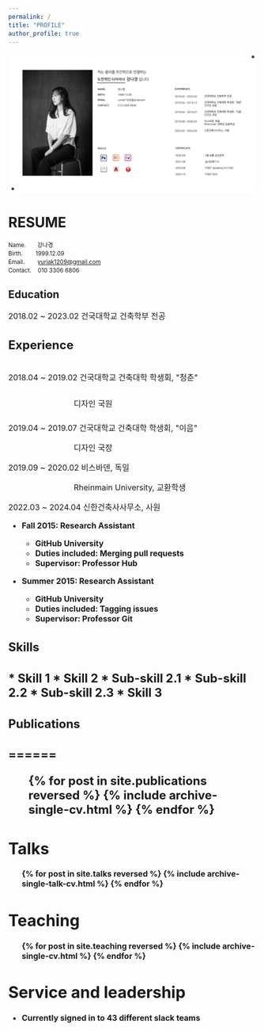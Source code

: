```yaml
---
permalink: /
title: "PROFILE"
author_profile: true
---
```


<img src='/images/2.png'>

<h1>RESUME</h1>

  
<small>Name.&nbsp;&nbsp;&nbsp;&nbsp;&nbsp;&nbsp;&nbsp;강나경  
Birth.&nbsp;&nbsp;&nbsp;&nbsp;&nbsp;&nbsp;&nbsp;&nbsp;1999.12.09  
Email.&nbsp;&nbsp;&nbsp;&nbsp;&nbsp;&nbsp;&nbsp;&nbsp;yuriak1209@gmail.com  
Contact.&nbsp;&nbsp;&nbsp;&nbsp;010 3306 6806</small>


<h2>Education</h2>

<font size="3"><p style="font-weight:normal">2018.02 ~ 2023.02   건국대학교 건축학부 전공<br>

<h2>Experience<h2>

<font size="3"><p style="font-weight:normal">2018.04 ~ 2019.02   건국대학교 건축대학 학생회, "청춘"<br>
<font size="3"><p style="font-weight:normal">&emsp;&emsp;&emsp;&emsp;&emsp;&emsp;&emsp;&emsp;&nbsp;디자인 국원<br>  

<font size="3"><p style="font-weight:normal">2019.04 ~ 2019.07   건국대학교 건축대학 학생회, "이음"<br>
<font size="3"><p style="font-weight:normal">&emsp;&emsp;&emsp;&emsp;&emsp;&emsp;&emsp;&emsp;&nbsp;디자인 국장<br>

<font size="3"><p style="font-weight:normal">2019.09 ~ 2020.02   비스바덴, 독일<br>
<font size="3"><p style="font-weight:normal">&emsp;&emsp;&emsp;&emsp;&emsp;&emsp;&emsp;&emsp;&nbsp;Rheinmain University, 교환학생<br>

<font size="3"><p style="font-weight:normal">2022.03 ~ 2024.04   신한건축사사무소, 사원<br>

* Fall 2015: Research Assistant
  * GitHub University
  * Duties included: Merging pull requests
  * Supervisor: Professor Hub

* Summer 2015: Research Assistant
  * GitHub University
  * Duties included: Tagging issues
  * Supervisor: Professor Git
  
<h2>Skills<h2>
* Skill 1
* Skill 2
  * Sub-skill 2.1
  * Sub-skill 2.2
  * Sub-skill 2.3
* Skill 3

<h2>Publications<h2>
======
  <ul>{% for post in site.publications reversed %}
    {% include archive-single-cv.html %}
  {% endfor %}</ul>
  
Talks
======
  <ul>{% for post in site.talks reversed %}
    {% include archive-single-talk-cv.html  %}
  {% endfor %}</ul>
  
Teaching
======
  <ul>{% for post in site.teaching reversed %}
    {% include archive-single-cv.html %}
  {% endfor %}</ul>
  
Service and leadership
======
* Currently signed in to 43 different slack teams
